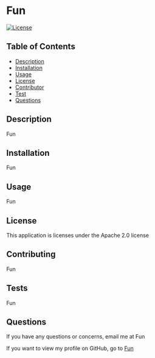 # Fun

[![License](https://img.shields.io/badge/License-Apache_2.0-blue.svg)](https://opensource.org/licenses/Apache-2.0)

## Table of Contents
- [Description](#description)
- [Installation](#installation)
- [Usage](#usage)
- [License](#license)
- [Contributor](#contributing)
- [Test](#tests)
- [Questions](#questions)

## Description 
Fun

## Installation
Fun

## Usage
Fun

## License 
This application is licenses under the Apache 2.0 license

## Contributing
Fun

## Tests
Fun

## Questions
If you have any questions or concerns, email me at Fun

If you want to view my profile on GitHub, go to [Fun](https://github.com/Fun)
